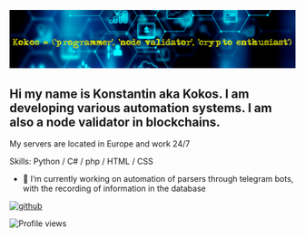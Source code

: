 ![I am a programmer and node validator](https://github.com/KokosP/KokosP/blob/main/1360.png?raw=true)

Hi my name is Konstantin aka Kokos. 
I am developing various automation systems. I am also a node validator in blockchains.
--------------------------------------------------------------------
My servers are located in Europe and work 24/7


Skills: Python  / С# / php /  HTML  /  CSS

- 🔭 I’m currently working on automation of parsers through telegram bots, with the recording of information in the database 


[<img src='https://cdn.jsdelivr.net/npm/simple-icons@3.0.1/icons/github.svg' alt='github' height='40'>](https://github.com/KokosP)  

![Profile views](https://gpvc.arturio.dev/KokosP)  

